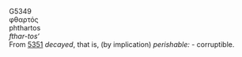 <body>
  <p>G5349<br>  φθαρτός  <br> phthartos  <br><i>fthar-tos‘ </i><br>From <a href="g5351.htm">5351</a>  <i>decayed</i>, that is, (by implication) <i>perishable:</i> - corruptible.<br></p>
 </body>